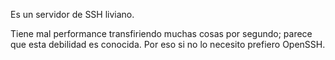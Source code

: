 Es un servidor de SSH liviano.

Tiene mal performance transfiriendo muchas cosas por segundo; parece que esta debilidad es conocida. Por eso si no lo necesito prefiero OpenSSH.
